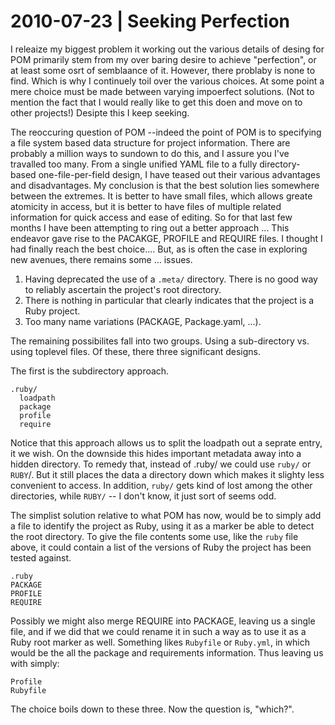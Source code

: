 # 2010-07-23 | Seeking Perfection

I releaize my biggest problem it working out the various details of desing for
POM primarily stem from my over baring desire to achieve "perfection", or at
least some osrt of semblaance of it. However, there problaby is none to find.
Which is why I continuely toil over the various choices. At some point a mere
choice must be made between varying impoerfect solutions. (Not to mention
the fact that I would really like to get this doen and move on to other
projects!) Desipte this I keep seeking. 

The reoccuring question of POM --indeed the point of POM is to specifying
a file system based data structure for project information. There are probably
a million ways to sundown to do this, and I assure you I've travalled too many.
From a single unified YAML file to a fully directory-based one-file-per-field 
design, I have teased out their various advantages and disadvantages. My
conclusion is that the best solution lies somewhere between the extremes.
It is better to have small files, which allows greate atomicity in access, but
it is better to have files of multiple related information for quick access and
ease of editing. So for that last few months I have been attempting to ring out
a better approach ... This endeavor gave rise to the PACAKGE, PROFILE and
REQUIRE files. I thought I had finally reach the best choice....
But, as is often the case in exploring new avenues, there remains some ...
issues.

1. Having deprecated the use of a `.meta/` directory. There is no good way
to reliably ascertain the project's root directory.
2. There is nothing in particular that clearly indicates that the project
is a Ruby project.
3. Too many name variations (PACKAGE, Package.yaml, ...).

The remaining possibilites fall into two groups. Using a sub-directory
vs. using toplevel files. Of these, there three significant designs.

The first is the subdirectory approach.

    .ruby/
      loadpath
      package
      profile
      require

Notice that this approach allows us to split the loadpath out a seprate 
entry, it we wish. On the downside this hides important metadata away into
a hidden directory. To remedy that, instead of .ruby/ we could use `ruby/`
or `RUBY`/. But it still places the data a directory down which makes it
slighty less convenient to access. In addition, `ruby/` gets kind of lost
among the other directories, while `RUBY/` -- I don't know, it just sort
of seems odd.

The simplist solution relative to what POM has now, would be to simply add
a file to identify the project as Ruby, using it as a marker be able
to detect the root directory. To give the file contents some use, like the
`ruby` file above, it could contain a list of the versions of Ruby the project
has been tested against.

    .ruby
    PACKAGE
    PROFILE
    REQUIRE

Possibly we might also merge REQUIRE into PACKAGE, leaving us a single file,
and if we did that we could rename it in such a way as to use it as a Ruby
root marker as well. Something likes `Rubyfile` or `Ruby.yml`, in which would
be the all the package and requirements information. Thus leaving us with
simply:

    Profile
    Rubyfile

The choice boils down to these three. Now the question is, "which?".

